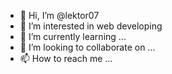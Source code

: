 - 👋 Hi, I’m @lektor07
- 👀 I’m interested in web developing
- 🌱 I’m currently learning ...
- 💞️ I’m looking to collaborate on ...
- 📫 How to reach me ...

<!---
lektor07/lektor07 is a ✨ special ✨ repository because its `README.md` (this file) appears on your GitHub profile.
You can click the Preview link to take a look at your changes.
--->
